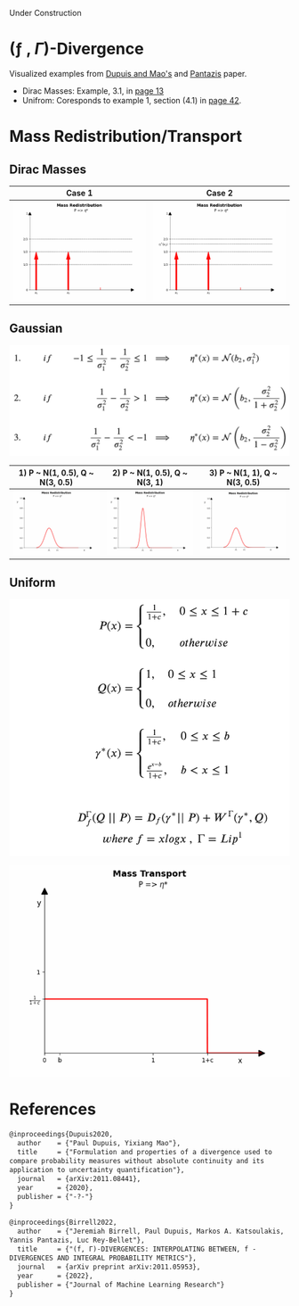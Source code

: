Under Construction
# (ƒ , $\Gamma$)-Divergence
Visualized examples from [Dupuis and Mao's](https://arxiv.org/abs/2006.06625) and [Pantazis](https://arxiv.org/pdf/2011.05953.pdf) paper.

* Dirac Masses: Example, 3.1, in [page 13](https://arxiv.org/pdf/2011.05953.pdf)
* Unifrom: Coresponds to example 1, section (4.1) in [page 42](https://arxiv.org/pdf/2011.08441.pdf).


# Mass Redistribution/Transport
## Dirac Masses

|Case 1                         |  Case 2                                   |
|:-----------------------------:|:-----------------------------------------:|
|![Alt-txt](gif/dirac/dirac_case1.gif)|![Alt-txt](gif/dirac/dirac_case2.gif)|


## Gaussian

<img src="gaussian_cases_formula.png" width="600"/>


|1) P ~ N(1, 0.5),  Q ~ N(3, 0.5)            |2) P ~ N(1, 0.5),  Q ~ N(3, 1)              |3) P ~ N(1, 1),  Q ~ N(3, 0.5)                |
|:------------------------------------------:|:------------------------------------------:|:------------------------------------------:|
|![Alt-txt](gif/gaussian/Gaussian_case_1.gif)|![Alt-txt](gif/gaussian/Gaussian_case_2.gif)|![Alt-txt](gif/gaussian/Gaussian_case_3.gif)|


## Uniform
<img src="uniform.png" width="600"/>

![Alt-txt](gif/uniform.gif)

# References
```
@inproceedings{Dupuis2020,
  author    = {"Paul Dupuis, Yixiang Mao"},
  title     = {"Formulation and properties of a divergence used to compare probability measures without absolute continuity and its application to uncertainty quantification"},
  journal   = {arXiv:2011.08441},
  year      = {2020},
  publisher = {"-?-"}
}
```


```
@inproceedings{Birrell2022,
  author    = {"Jeremiah Birrell, Paul Dupuis, Markos A. Katsoulakis, Yannis Pantazis, Luc Rey-Bellet"},
  title     = {"(f, Γ)-DIVERGENCES: INTERPOLATING BETWEEN, f -DIVERGENCES AND INTEGRAL PROBABILITY METRICS"},
  journal   = {arXiv preprint arXiv:2011.05953},
  year      = {2022},
  publisher = {"Journal of Machine Learning Research"}
}
```
